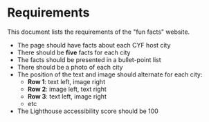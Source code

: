 # Requirements

This document lists the requirements of the "fun facts" website.

- The page should have facts about each CYF host city
- There should be **five** facts for each city
- The facts should be presented in a bullet-point list
- There should be a photo of each city
- The position of the text and image should alternate for each city:
  - **Row 1**: text left, image right
  - **Row 2**: image left, text right
  - **Row 3**: text left, image right
  - etc
- The Lighthouse accessibility score should be 100